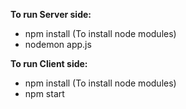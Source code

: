 **To run Server side:**
- npm install (To install node modules)
- nodemon app.js

**To run Client side:**
- npm install (To install node modules)
- npm start
